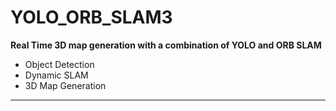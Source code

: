 # YOLO_ORB_SLAM3
**Real Time 3D map generation with a combination of YOLO and ORB SLAM**

+  Object Detection
+  Dynamic SLAM
+  3D Map Generation
---
